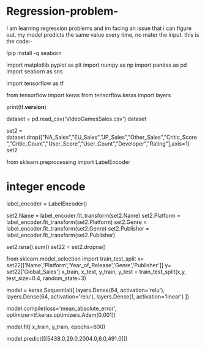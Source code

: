 # Regression-problem-
I am learning regression problems and im facing an issue that i can figure out. my model predicts the same value every time, no mater the input. 
this is the code:- 

!pip install -q seaborn

import matplotlib.pyplot as plt
import numpy as np
import pandas as pd
import seaborn as sns

import tensorflow as tf

from tensorflow import keras
from tensorflow.keras import layers

print(tf.__version__)

dataset = pd.read_csv('VideoGamesSales.csv') 
dataset

set2 = dataset.drop(["NA_Sales","EU_Sales","JP_Sales","Other_Sales","Critic_Score","Critic_Count","User_Score","User_Count","Developer","Rating"],axis=1) 
set2

from sklearn.preprocessing import LabelEncoder 
# integer encode
label_encoder = LabelEncoder() 

set2.Name = label_encoder.fit_transform(set2.Name)
set2.Platform = label_encoder.fit_transform(set2.Platform)
set2.Genre = label_encoder.fit_transform(set2.Genre)
set2.Publisher = label_encoder.fit_transform(set2.Publisher)

set2.isna().sum()
set22 = set2.dropna()

from sklearn.model_selection import train_test_split
x= set22[['Name','Platform','Year_of_Release','Genre','Publisher']]
y= set22['Global_Sales']
x_train, x_test, y_train, y_test = train_test_split(x,y, test_size=0.4, random_state=3)

model = keras.Sequential([
      layers.Dense(64, activation='relu'),
      layers.Dense(64, activation='relu'),
      layers.Dense(1, activation='linear')
])

model.compile(loss='mean_absolute_error',
              optimizer=tf.keras.optimizers.Adam(0.001))
              
model.fit(
    x_train,
    y_train,
    epochs=600)
    
model.predict([[5438.0,29.0,2004.0,6.0,491.0]])

